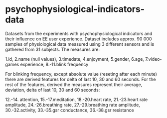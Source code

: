 # psychophysiological-indicators-data
Datasets from the experiments with psychophysiological indicators and their influence on EE user experience.
Dataset includes approx. 90 000 samples of physiological data measured using 3 different sensors and is gathered from 31 subjects. The measures are:

1.id, 2.name (null values), 3.timedate, 4.enjoyment, 5.gender, 6.age, 7.video-games experience,  8.-11.blink frequency

For blinking frequency, except absolute value (reseting after each minute) there are derived features for delta of last 10, 30 and 60 seconds.
For the rest of the features, derived the measures represent their average, deviation, delta of last 10, 30 and 60 seconds:

12.-14. attention, 15.-17.meditation, 18.-20.heart rate, 21.-23.heart rate amplitude, 24.-26.breathing rate, 27.-29.breathing rate amplitude, 30.-32.activity, 33.-35.gsr conductance, 36.-38.gsr resistance
